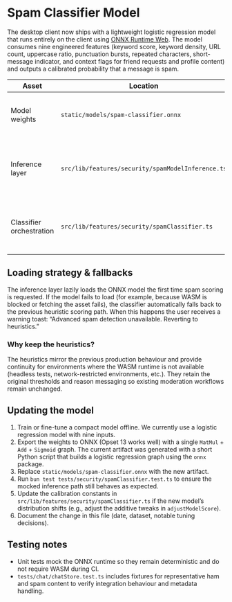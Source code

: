 # Spam Classifier Model

The desktop client now ships with a lightweight logistic regression model that
runs entirely on the client using [ONNX Runtime Web](https://onnxruntime.ai/).
The model consumes nine engineered features (keyword score, keyword density,
URL count, uppercase ratio, punctuation bursts, repeated characters,
short-message indicator, and context flags for friend requests and profile
content) and outputs a calibrated probability that a message is spam.

| Asset | Location | Notes |
| --- | --- | --- |
| Model weights | `static/models/spam-classifier.onnx` | Float32 logistic regression exported to ONNX. |
| Inference layer | `src/lib/features/security/spamModelInference.ts` | Fetches the ONNX model and executes it with `onnxruntime-web`. |
| Classifier orchestration | `src/lib/features/security/spamClassifier.ts` | Manages caching, thresholds, fallbacks, and reason strings. |

## Loading strategy & fallbacks

The inference layer lazily loads the ONNX model the first time spam scoring is
requested. If the model fails to load (for example, because WASM is blocked or
fetching the asset fails), the classifier automatically falls back to the
previous heuristic scoring path. When this happens the user receives a warning
toast: “Advanced spam detection unavailable. Reverting to heuristics.”

### Why keep the heuristics?

The heuristics mirror the previous production behaviour and provide continuity
for environments where the WASM runtime is not available (headless tests,
network-restricted environments, etc.). They retain the original thresholds and
reason messaging so existing moderation workflows remain unchanged.

## Updating the model

1. Train or fine-tune a compact model offline. We currently use a logistic
   regression model with nine inputs.
2. Export the weights to ONNX (Opset 13 works well) with a single `MatMul` +
   `Add` + `Sigmoid` graph. The current artifact was generated with a short
   Python script that builds a logistic regression graph using the `onnx`
   package.
3. Replace `static/models/spam-classifier.onnx` with the new artifact.
4. Run `bun test tests/security/spamClassifier.test.ts` to ensure the mocked
   inference path still behaves as expected.
5. Update the calibration constants in `src/lib/features/security/spamClassifier.ts`
   if the new model’s distribution shifts (e.g., adjust the additive tweaks in
   `adjustModelScore`).
6. Document the change in this file (date, dataset, notable tuning decisions).

## Testing notes

* Unit tests mock the ONNX runtime so they remain deterministic and do not
  require WASM during CI.
* `tests/chat/chatStore.test.ts` includes fixtures for representative ham and
  spam content to verify integration behaviour and metadata handling.
